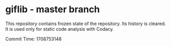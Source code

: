 # giflib - master branch

This repository contains frozen state of the repository.
Its history is cleared. It is used only for static code
analysis with Codacy.

Commit Time: 1708753148